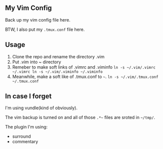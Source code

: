 ## My Vim Config

Back up my vim config file here.

BTW, I also put my `.tmux.conf` file here.

## Usage

1. Clone the repo and rename the directory .vim
2. Put .vim into ~ directory
3. Remeber to make soft links of .vimrc and .viminfo  `ln -s ~/.vim/.vimrc ~/.vimrc ln -s ~/.vim/.viminfo ~/.viminfo`
4. Meanwhile, make a soft like of .tmux.conf to `~`. `ln -s ~/.vim/.tmux.conf ~/.tmux.conf`

## In case I forget

I'm using vundle(kind of obviously).

The vim backup is turned on and all of those `.*~` files are sroted in `~/tmp/`.

The plugin I'm using:
* surround
* commentary





